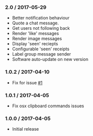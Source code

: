 ### 2.0 / 2017-05-29 ###

* Better notification behaviour
* Quote a chat message.
* Get users not following back
* Render 'like' messages
* Render image messages
* Display 'seen' reciepts
* Configurable 'seen' receipts
* Label group message sender
* Software auto-update on new version


### 1.0.2 / 2017-04-10 ###
* Fix for issue [#1](https://github.com/ifedapoolarewaju/igdm/issues/1)


### 1.0.1 / 2017-04-05 ###

* Fix osx clipboard commands issues


### 1.0.0 / 2017-04-05 ###

* Initial release
